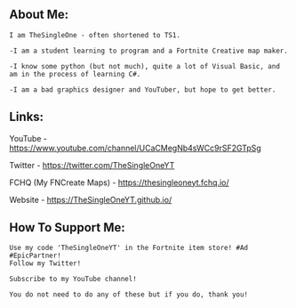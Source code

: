 ## About Me:
```
I am TheSingleOne - often shortened to TS1.

-I am a student learning to program and a Fortnite Creative map maker.

-I know some python (but not much), quite a lot of Visual Basic, and am in the process of learning C#. 

-I am a bad graphics designer and YouTuber, but hope to get better.
```
## Links:

YouTube - https://www.youtube.com/channel/UCaCMegNb4sWCc9rSF2GTpSg

Twitter - https://twitter.com/TheSingleOneYT

FCHQ (My FNCreate Maps) - https://thesingleoneyt.fchq.io/

Website - https://TheSingleOneYT.github.io/


## How To Support Me:
```
Use my code 'TheSingleOneYT' in the Fortnite item store! #Ad #EpicPartner!
Follow my Twitter!

Subscribe to my YouTube channel!

You do not need to do any of these but if you do, thank you!
